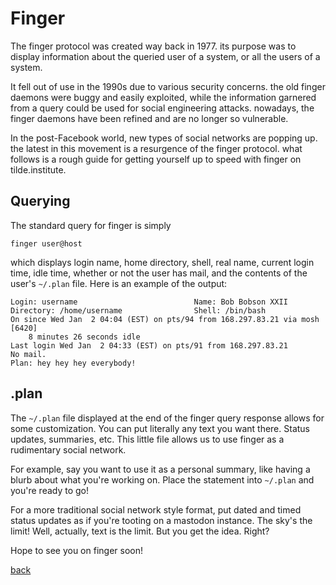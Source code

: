 <!--
title: Finger
author: ahriman
description: Getting started with fingerd
-->

# Finger

The finger protocol was created way back in 1977. its purpose was to
display information about the queried user of a system, or all the users
of a system.

It fell out of use in the 1990s due to various security concerns. the
old finger daemons were buggy and easily exploited, while the
information garnered from a query could be used for social engineering
attacks. nowadays, the finger daemons have been refined and are no longer
so vulnerable.

In the post-Facebook world, new types of social networks are
popping up. the latest in this movement is a resurgence of the finger
protocol. what follows is a rough guide for getting yourself up to speed
with finger on tilde.institute.

## Querying

The standard query for finger is simply

```
finger user@host
```

which displays login name, home directory, shell, real name, current login
time, idle time, whether or not the user has mail, and the contents of
the user's `~/.plan` file. Here is an example of the output:

```
Login: username                          Name: Bob Bobson XXII
Directory: /home/username                Shell: /bin/bash
On since Wed Jan  2 04:04 (EST) on pts/94 from 168.297.83.21 via mosh [6420]
    8 minutes 26 seconds idle
Last login Wed Jan  2 04:33 (EST) on pts/91 from 168.297.83.21
No mail.
Plan: hey hey hey everybody!
```

## .plan

The `~/.plan` file displayed at the end of the finger query response
allows for some customization. You can put literally any text you want
there. Status updates, summaries, etc. This little file allows us to use
finger as a rudimentary social network.

For example, say you want to use it as a personal summary, like having
a blurb about what you're working on. Place the statement into `~/.plan`
and you're ready to go!

For a more traditional social network style format, put dated and timed
status updates as if you're tooting on a mastodon instance. The sky's
the limit! Well, actually, text is the limit. But you get the idea. Right?

Hope to see you on finger soon!

[back](/)
